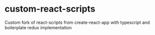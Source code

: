 # custom-react-scripts
Custom fork of react-scripts from create-react-app with typescript and boilerplate redux implementation
